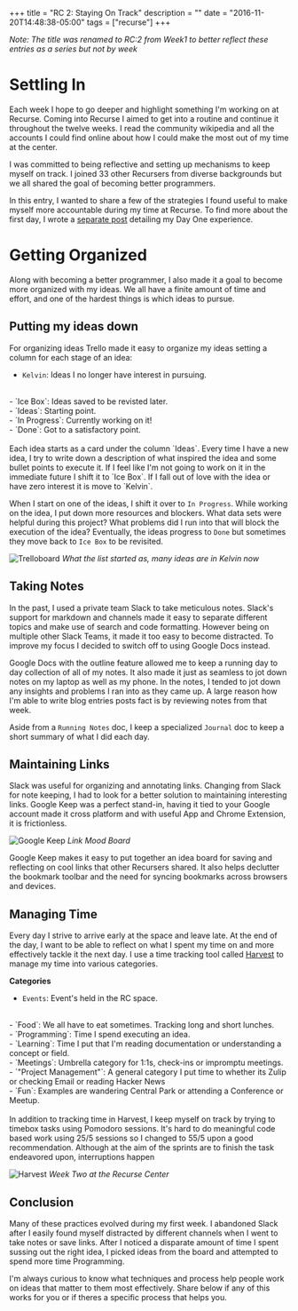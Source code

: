 
+++
title = "RC 2: Staying On Track"
description = ""
date = "2016-11-20T14:48:38-05:00"
tags = ["recurse"]
+++

*Note: The title was renamed to RC:2 from Week1 to better reflect these entries as a series but not by week*

Settling In
===
Each week I hope to go deeper and highlight something I'm working on at Recurse. Coming into Recurse I aimed to get into a routine and continue it throughout the twelve weeks. I read the community wikipedia and all the accounts I could find online about how I could make the most out of my time at the center.

I was committed to being reflective and setting up mechanisms to keep myself on track. I joined 33 other Recursers from diverse backgrounds but we all shared the goal of becoming better programmers.

In this entry, I wanted to share a few of the strategies I found useful to make myself more accountable during my time at Recurse. To find more about the first day, I wrote a [separate post]((/recurse/day-1)) detailing my Day One experience.


Getting Organized
===
Along with becoming a better programmer, I also made it a goal to become more organized with my ideas. We all have a finite amount of time and effort, and one of the hardest things is which ideas to pursue.

Putting my ideas down
---
For organizing ideas Trello made it easy to organize my ideas setting a column for each stage of an idea:

- `Kelvin`: Ideas I no longer have interest in pursuing.
<br/>
- `Ice Box`: Ideas saved to be revisted later.
<br/>
- `Ideas`: Starting point.
<br/>
- `In Progress`: Currently working on it!
<br/>
- `Done`: Got to a satisfactory point.
<br/>
<br/>
Each idea starts as a card under the column `Ideas`. Every time I have a new idea, I try to write down a description of what inspired the idea and some bullet points to execute it. If I feel like I'm not going to work on it in the immediate future I shift it to `Ice Box`. If I fall out of love with the idea or have zero interest it is move to `Kelvin`.

When I start on one of the ideas, I shift it over to `In Progress`. While working on the idea, I put down more resources and blockers. What data sets were helpful during this project? What problems did I run into that will block the execution of the idea? Eventually, the ideas progress to `Done` but sometimes they move back to `Ice Box` to be revisited.

<!--![recurse](/recurse/hello-world.jpg)-->
![Trelloboard](https://lh3.googleusercontent.com/PAdT-rZCNpvF1lMbHKbtjhwB_JK2mp26fvJkHmvt2EMPRfrmkc_-bDk8QyEqrQ3HKSk-1WzD258N_AExEgNa_EOJtAlICMDsNUnrwBQ75HHxasUtvgQOM5ZRXMZY5p7urm5hoPCRqW46zsDaSvVmTsZuiCRF6DVuv0WbW5pzPbOgGWIAL1Ss9kt4U-x9zp9NiLthNHGDqHRqJ5pb9p_qhw-G9qnbgs5v2aA5dfJwcLOs-GMHfh41osp82zHnCnp1Mi7kvSCqYSzatPTGaQs8ooQ3LikhsRrt8gScykeYmOL8YrCSjulcbhUYRzudNbJmSANdG9lD8o7ejzDr7hZFEBf-5_RMY4cUdTMZ3eg1KzDyaq_NLp-9Jm7Z-7XoHOxuzd7yLdnyu6vbUVvbAbSX4E1qjZ6zOm_zeeyiSEJ0TZJM91gn6-fZ4jUrtJ59kr1QtgMsKzeC1JYgTmXvQFp-JAJUeAanYBUgUsASYts2BuhWVm1DSvS2_j3X844ZL8glKQEZjKUEw2sgiKbKsRxxqgVLURBfCs1kgPAHDfOoSaNmcSRyKrU3t0WYXk4WyO717UQZI889sWUa-wsp7UJnESDJiZxkFuobz6NBnEyXgEdgrnx7rQ=w841-h790-no)
_What the list started as, many ideas are in Kelvin now_


Taking Notes
---
In the past, I used a private team Slack to take meticulous notes. Slack's support for markdown and channels made it easy to separate different topics and make use of search and code formatting.  However being on multiple other Slack Teams, it made it too easy to become distracted. To improve my focus I decided to switch off to using Google Docs instead.

Google Docs with the outline feature allowed me to keep a running day to day collection of all of my notes. It also made it just as seamless to jot down notes on my laptop as well as my phone. In the notes, I tended to jot down any insights and problems I ran into as they came up. A large reason how I'm able to write blog entries posts fact is by reviewing notes from that week.

Aside from a `Running Notes` doc, I keep a specialized `Journal` doc to keep a short summary of what I did each day.

Maintaining Links
---
Slack was useful for organizing and annotating links. Changing from Slack for note keeping, I had to look for a better solution to maintaining interesting links. Google Keep was a perfect stand-in, having it tied to your Google account made it cross platform and with useful App and Chrome Extension, it is frictionless.

![Google Keep](https://lh3.googleusercontent.com/ayER1VirrEg8Mj45iIurulcy9qZcvhVaCQT7pJOdn_eXxViam4BpP2Ych-4Kt4dmGxGzVA-MdRXdKB4oJ-hwMTvSMt9mO4kNdgn1J8zMDgU49yH5MzXDN0xDFpUzXHWRzj7NmW8vREvL7qIUoE0yQinxwmIhzy_wR8MlDqalovLpQhjHVTuBYgvMVPO1UaxjLccxyw4R4wULJY0rrSiRNev1mtFz_ON2qcsnIzRN4FeQUgkyHkWbIGlcOO1-OJkd9rEwrb-cz8ie944w_xe6Aiuly1lI-rFHpE3V_7xQITSQuXPL_hi_5PWPKbP_1rx4UV70XXSVeLMvZoKJqjXwZ73rAf4D0BhAUbPvBapFem7OSBmPiO08smzxlx-4-L50vHyY9D6X0onru-3c5WPqF261bLep7jnNG1WaWOMX2-ALtiaCBzhVLXackl5J3ZmiOO4TZ7gPNgWk267Cabbd8g1fJ34KwhpxU5uLjy0m6J8CajfaRcXmdh0kII22SZ5j47mcHbR-gu80dJ6AyzvPBbWgL9cQ4UhYwD8Aq83GAn3qBAM8vWTs50anV4lLX0gldXbG6EwM5Yd5MDu0yDvrySglmQzwHN2CM2TJ-blN9wDjDRtN8Q=w961-h548-no)
_Link Mood Board_

Google Keep makes it easy to put together an idea board for saving and reflecting on cool links that other Recursers shared. It also helps declutter the bookmark toolbar and the need for syncing bookmarks across browsers and devices.


Managing Time
---
Every day I strive to arrive early at the space and leave late. At the end of the day, I want to be able to reflect on what I spent my time on and more effectively tackle it the next day. I use a time tracking tool called [Harvest](https://harvestapp.com) to manage my time into various categories.

**Categories**
<br/>
- `Events`: Event's held in the RC space.
<br/>
- `Food`: We all have to eat sometimes. Tracking long and short lunches.
<br/>
- `Programming`: Time I spend executing an idea.
<br/>
- `Learning`: Time I put that I'm reading documentation or understanding a concept or field.
<br/>
- `Meetings`: Umbrella category for 1:1s, check-ins or impromptu meetings.
<br/>
- `"Project Management"`: A general category I put time to whether its Zulip or checking Email or reading Hacker News
<br/>
- `Fun`: Examples are wandering Central Park or attending a Conference or Meetup.
<br/>
<br/>
In addition to tracking time in Harvest, I keep myself on track by trying to timebox tasks using Pomodoro sessions. It's hard to do meaningful code based work using 25/5 sessions so I changed to 55/5 upon a good recommendation. Although at the aim of the sprints are to finish the task endeavored upon, interruptions happen

![Harvest](https://lh3.googleusercontent.com/im1xvZsP_ZiCrukV4mZhCqntGBMuTzu0w-JPCt5G7cROk0RB6XaZ0-BtdMVg59zfg6ghpofvAJI=w494-h366-no)
_Week Two at the Recurse Center_

Conclusion
---
Many of these practices evolved during my first week. I abandoned Slack after I easily found myself distracted by different channels when I went to take notes or save links. After I noticed a disparate amount of time I spent sussing out the right idea, I picked ideas from the board and attempted to spend more time Programming.

I'm always curious to know what techniques and process help people work on ideas that matter to them most effectively. Share below if any of this works for you or if theres a specific process that helps you.